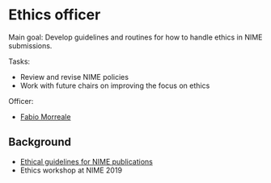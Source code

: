 # Ethics officer

Main goal: Develop guidelines and routines for how to handle ethics in NIME submissions.

Tasks:

- Review and revise NIME policies
- Work with future chairs on improving the focus on ethics

Officer:

- [Fabio Morreale](https://www.creative.auckland.ac.nz/people/profile/f-morreale)

## Background

- [Ethical guidelines for NIME publications](https://www.nime.org/publication-ethics/)
- Ethics workshop at NIME 2019
